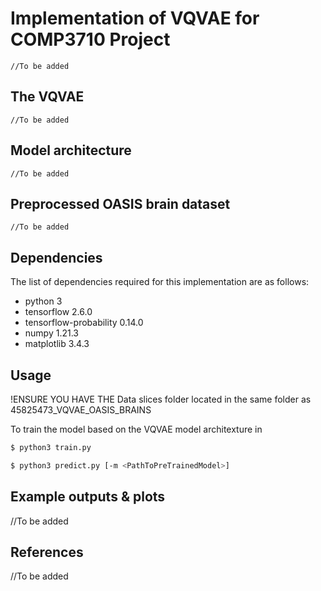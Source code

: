 # Implementation of VQVAE for COMP3710 Project

    //To be added

## The VQVAE

    //To be added

## Model architecture

    //To be added

## Preprocessed OASIS brain dataset

    //To be added

## Dependencies

The list of dependencies required for this implementation are as follows:

- python 3
- tensorflow 2.6.0
- tensorflow-probability 0.14.0
- numpy 1.21.3
- matplotlib 3.4.3

## Usage

!ENSURE YOU HAVE THE Data slices folder located in the same folder as 45825473_VQVAE_OASIS_BRAINS

To train the model based on the VQVAE model architexture in

```bash
$ python3 train.py
```

```bash
$ python3 predict.py [-m <PathToPreTrainedModel>]
```

## Example outputs & plots

//To be added

## References

//To be added
